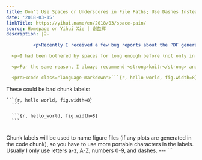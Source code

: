 ```yaml
---
title: Don't Use Spaces or Underscores in File Paths; Use Dashes Instead
date: '2018-03-15'
linkTitle: https://yihui.name/en/2018/03/space-pain/
source: Homepage on Yihui Xie | 谢益辉
description: |2-

          <p>Recently I received a few bug reports about the PDF generation in R Markdown. Eventually I figured out one of the reasons: spaces in filenames. For example, in <a href="https://github.com/rstudio/rmarkdown/issues/1285">rstudio/rmarkdown#1285</a>, <code>xelatex</code> failed to compile the <code>.tex</code> file because there was a space in a folder name (but <code>pdflatex</code> succeeded). From this issue, you can also see how many replies it takes to get <a href="https://yihui.name/en/2017/09/the-minimal-reprex-paradox/">a reproducible example</a>.</p>

  <p>I had been bothered by spaces for long enough before (not only in LaTeX), so I had developed a habit of not using spaces in any of my filenames. When I need to separate words, I always use dashes (<code>-</code>) instead of other characters such as underscores (<code>_</code>) or dots (<code>.</code>). I have no idea why spaces are bad in file paths in LaTeX. In HTML, spaces in file paths are often encoded to <code>%20</code>. In command line, when a path contains spaces, it has to be quoted (e.g., <code>rm &quot;abc def.txt&quot;</code>). For underscores, they are special characters in LaTeX (e.g., in the math mode, an underscore indicates a subscript). By comparison, dashes are much safer everywhere, and they are not special characters in HTML or LaTeX.</p>

  <p>For the same reason, I always recommend <strong>knitr</strong> and R Markdown users to use dashes in chunk labels instead of spaces or underscores, e.g., this is good:</p>

  <pre><code class="language-markdown">```{r, hello-world, fig.width=8}
  ```
  </code></pre>

  <p>These could be bad chunk labels:</p>

  <pre><code class="language-markdown">```{r, hello world, fig.width=8}
  ```

  ```{r, hello_world, fig.width=8}
  ```
  </code></pre>

  <p>Chunk labels will be used to name figure files (if any plots are generated in the code chunk), so you have to use more portable characters in the labels. Usually I only use letters a-z, A-Z, numbers 0-9, and dashes.
---
```

